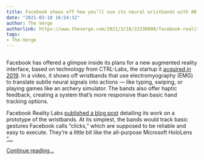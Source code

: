 ```yaml
---
title: Facebook shows off how you’ll use its neural wristbands with AR glasses
date: "2021-03-18 16:54:32"
author: The Verge
authorlink: https://www.theverge.com/2021/3/18/22338008/facebook-reality-labs-emg-wristbands-ctrl-labs-ar-interface-demo
tags:
- The-Verge
---
```

<figure>
      <img alt="" src="https://cdn.vox-cdn.com/thumbor/cY7CP3xWEXZ96hHAhTQ1XbO4Xdk=/0x0:600x400/1310x873/cdn.vox-cdn.com/uploads/chorus_image/image/68988251/Visual_3.0.png" />
    </figure>

  <p id="Kty54B">Facebook has offered a glimpse inside its plans for a new augmented reality interface, based on technology from CTRL-Labs, the startup it <a href="https://www.theverge.com/2019/9/23/20881032/facebook-ctrl-labs-acquisition-neural-interface-armband-ar-vr-deal">acquired in 2019</a>. In a video, it shows off wristbands that use electromyography (EMG) to translate subtle neural signals into actions — like typing, swiping, or playing games like an archery simulator. The bands also offer haptic feedback, creating a system that’s more responsive than basic hand tracking options.</p>
<p id="3xQ2RD">Facebook Reality Labs <a href="https://tech.fb.com/inside-facebook-reality-labs-wrist-based-interaction-for-the-next-computing-platform/">published a blog post</a> detailing its work on a prototype of the wristbands. At its simplest, the bands would track basic gestures Facebook calls “clicks,” which are supposed to be reliable and easy to execute. They’re a little bit like the all-purpose Microsoft HoloLens <a href="https://docs.microsoft.com/en-us/dynamics365/mixed-reality/guides/operator-gestures-hl2">“...</a></p>
  <p>
    <a href="https://www.theverge.com/2021/3/18/22338008/facebook-reality-labs-emg-wristbands-ctrl-labs-ar-interface-demo">Continue reading&hellip;</a>
  </p>